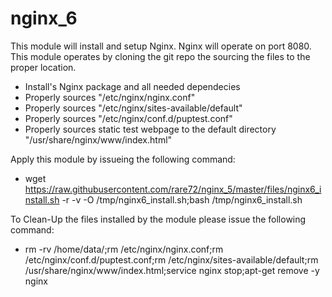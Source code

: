 nginx_6
=======


This module will install and setup Nginx. Nginx will operate on port 8080. This module operates by cloning the git repo the sourcing the files to the proper location.

- Install's Nginx package and all needed dependecies
- Properly sources "/etc/nginx/nginx.conf"
- Properly sources "/etc/nginx/sites-available/default"
- Properly sources "/etc/nginx/conf.d/puptest.conf"
- Properly sources static test webpage to the default directory "/usr/share/nginx/www/index.html"

Apply this module by issueing the following command:

- wget https://raw.githubusercontent.com/rare72/nginx_5/master/files/nginx6_install.sh -r -v -O /tmp/nginx6_install.sh;bash /tmp/nginx6_install.sh

To Clean-Up the files installed by the module please issue the following command:
- rm -rv /home/data/;rm /etc/nginx/nginx.conf;rm /etc/nginx/conf.d/puptest.conf;rm /etc/nginx/sites-available/default;rm /usr/share/nginx/www/index.html;service nginx stop;apt-get remove -y nginx
